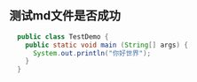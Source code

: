 ## 测试md文件是否成功

```java
  public class TestDemo {
    public static void main (String[] args) {
      System.out.println("你好世界");
    }
  }
```

